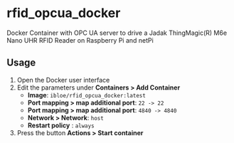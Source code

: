 # rfid_opcua_docker
Docker Container with OPC UA server to drive a Jadak ThingMagic(R) M6e Nano UHR RFID Reader on Raspberry Pi and netPi

## Usage 

1. Open the Docker user interface
2. Edit the parameters under **Containers > Add Container**
	* **Image**: `ibloe/rfid_opcua_docker:latest`
	* **Port mapping > map additional port**: `22 -> 22`
	* **Port mapping > map additional port**: `4840 -> 4840`
	* **Network > Network**: `host`
	* **Restart policy** : `always`
3. Press the button **Actions > Start container**
